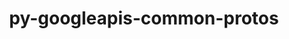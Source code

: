 ---
title: "py-googleapis-common-protos"
layout: cache
categories: [package, develop-2025-03-30]
meta: {"compilers": ["none"], "num_specs": 2, "num_specs_by_stack": {"ml-linux-aarch64-cpu": 1, "ml-linux-aarch64-cuda": 1, "ml-linux-x86_64-cpu": 1, "ml-linux-x86_64-cuda": 1, "ml-linux-x86_64-rocm": 1, "root": 2}, "oss": ["ubuntu24.04"], "platforms": ["linux"], "stacks": ["ml-linux-aarch64-cpu", "ml-linux-aarch64-cuda", "ml-linux-x86_64-cpu", "ml-linux-x86_64-cuda", "ml-linux-x86_64-rocm", "root"], "targets": ["aarch64", "x86_64_v3"], "versions": ["1.63.0"]}
spec_details: [{"compiler": "none", "hash": "6h364qdpyhamxie4mzauhxt3x3n7hsqh", "os": "ubuntu24.04", "platform": "linux", "size": "-", "stacks": ["ml-linux-x86_64-cpu", "ml-linux-x86_64-cuda", "ml-linux-x86_64-rocm", "root"], "target": "x86_64_v3", "variants": ["build_system=python_pip", "~grpc"], "versions": ["1.63.0"]}, {"compiler": "none", "hash": "fgdbety5tamlk32uwsrbcyjrn2awj5hi", "os": "ubuntu24.04", "platform": "linux", "size": "-", "stacks": ["ml-linux-aarch64-cpu", "ml-linux-aarch64-cuda", "root"], "target": "aarch64", "variants": ["build_system=python_pip", "~grpc"], "versions": ["1.63.0"]}]
---